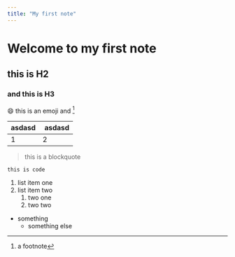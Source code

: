 ```yaml
---
title: "My first note"
---
```


# Welcome to my first note
## this is H2
### and this is H3

😄 this is an emoji and [^1]

[^1]: a footnote



| asdasd | asdasd |
| --- | --- |
| 1 | 2 |

> this is a blockquote

```
this is code
```

1. list item one
2. list item two
	1. two one
	2. two two

- something
	- something else


